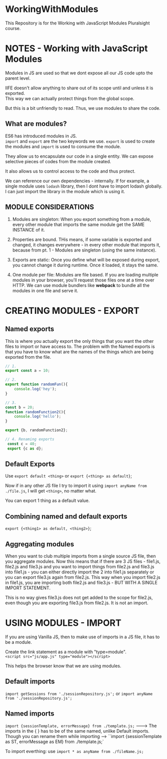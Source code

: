 # WorkingWithModules
This Repository is for the Working with JavaScript Modules Pluralsight course. 

# NOTES - Working with JavaScript Modules

Modules in JS are used so that we dont expose all our JS code upto the parent level.  

IIFE doesn't allow anything to share out of its scope until and unless it is exported.  
This way we can actually protect things from the global scope.  

But this is a bit unfriendly to read. Thus, we use modules to share the code.  

## What are modules?
ES6 has introduced modules in JS.  
`import` and `export` are the two keywords we use. `export` is used to create the modules and `import` is used to consume the module.  

They allow us to encapsulate our code in a single entity. We can expose selective pieces of codes from the module created.  

It also allows us to control access to the code and thus protect.  

We can reference our own dependencies - internally. If for example, a single module uses `lodash` library, then I dont have to import lodash globally. I can just import the library in the module which is using it.  

## MODULE CONSIDERATIONS

1. Modules are singleton: When you export something from a module, every other module that imports the same module get the SAME INSTANCE of it.  

2. Properties are bound. THis means, if some variable is exported and changed, it changes everywhere - in every other module that imports it, because from pt. 1 - Modules are singleton (using the same instance).  

3. Exports are static: Once you define what will be exposed during export, you cannot change it during runtime. Once it loaded, it stays the same.  

4. One module per file: Modules are file based. If you are loading multiple modules in your browser, you'll request those files one at a time over HTTP. We can use module bundlers like **webpack** to bundle all the modules in one file and serve it.  

# CREATING MODULES - EXPORT

## Named exports
This is where you actually export the only things that you want the other files to import or have access to. The problem with the Named exports is that you have to know what are the names of the things which are being exported from the file.  


```javascript
// 1.
export const a = 10;

// 2.
export function randomFun(){
    console.log('hey');
}

// 3.
const b = 20;
function randomFunction2(){
    console.log('hello');
}

export {b, randomFunction2};

// 4. Renaming exports
 const c = 40;
 export {c as d};

```  

## Default Exports

Use `export default <thing>` or `export {<thing> as default}`;  

Now if in any other JS file I try to import it using `import anyName from ./file.js`, I will get `<thing>`, no matter what.  

You can export 1 thing as a default value. 

## Combining named and default exports

`export {<thing1> as default, <thing2>}`;  

## Aggregating modules
When you want to club multiple imports from a single source JS file, then you aggregate modules. Now this means that if there are 3 JS files - file1.js, file2.js and file3.js and you want to import things from file2.js and file3.js into file1.js - you can either directly import the 2 into file1.js separately or you can export file3.js again from file2.js. This way when you import file2.js in file1.js, you are importing both file2.js and file3.js - BUT WITH A SINGLE IMPORT STATEMENT.  

This is no way gives file3.js does not get added to the scope for file2.js, even though you are exporting file3.js from file2.js. It is not an import.  

# USING MODULES - IMPORT
If you are using Vanilla JS, then to make use of imports in a JS file, it has to be a module.  

Create the link statement as a module with "type=module".  
`<script src="js/app.js" type="module"></script>`  

This helps the browser know that we are using modules.  

## Default imports
`import getSessions from './sessionRepository.js';` or `import anyName from './sessionRepository.js';`  

## Named imports
`import {sessionTemplate, errorMessage} from ./template.js;` ---> The imports in the { } has to be of the same named, unlike Default imports.  
Though you can rename them while importing --> ``import {sessionTemplate as ST, errorMessage as EM} from ./template.js;`  

To import everthing: use `import * as anyName from ./fileName.js;`


